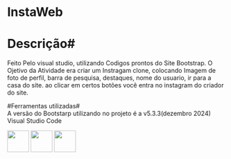 # InstaWeb #

# Descrição# 
 Feito Pelo visual studio, utilizando Codigos prontos do Site Bootstrap. O Ojetivo da Atividade era criar um Instragam clone, colocando Imagem de foto de perfil, barra de pesquisa, destaques, nome do usuario, ir para a casa do site. ao clicar em certos botões  você entra no instagram do criador do site.

#Ferramentas utilizadas# 
<br> A versão do Bootstarp utilizando no projeto é a v5.3.3(dezembro 2024)
<br> Visual Studio Code
<div>


<img src="https://cdn.jsdelivr.net/gh/devicons/devicon@latest/icons/bootstrap/bootstrap-original.svg" with="50" height="50" />
          
<img src="https://cdn.jsdelivr.net/gh/devicons/devicon@latest/icons/html5/html5-original.svg" width="50" height="50"/>
   
 <img src="https://cdn.jsdelivr.net/gh/devicons/devicon@latest/icons/css3/css3-original.svg" width="50" height="50" />
          
</div>
